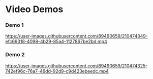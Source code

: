 # Video Demos

### Demo 1
https://user-images.githubusercontent.com/89490659/210474349-efc69318-4098-4b29-85a4-1127867be2bd.mp4

### Demo 2
https://user-images.githubusercontent.com/89490659/210474325-742ef96c-76a7-46dd-92d9-c9d423ebeedc.mp4
